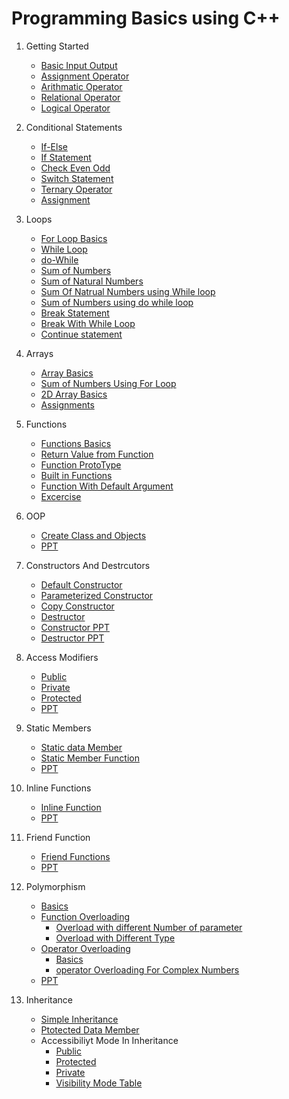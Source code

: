 
# Programming Basics using C++

1. Getting Started
   - [Basic Input Output](https://github.com/dotnetgik/CppDemos/blob/main/BasicInputOutput)
   - [Assignment Operator](https://github.com/dotnetgik/CppDemos/blob/main/AssignmentOperator)
   - [Arithmatic Operator](https://github.com/dotnetgik/CppDemos/blob/main/ArithmaticOperators)
   - [Relational Operator](https://github.com/dotnetgik/CppDemos/blob/main/RelationalOperators)
   - [Logical Operator](https://github.com/dotnetgik/CppDemos/blob/main/LogicalOperatprs)
2. Conditional Statements
   - [If-Else](https://github.com/dotnetgik/CppDemos/blob/main/if%20else)
   - [If Statement](https://github.com/dotnetgik/CppDemos/blob/main/ifStatement)
   - [Check Even Odd](https://github.com/dotnetgik/CppDemos/blob/main/EvenOdd)
   - [Switch Statement](https://github.com/dotnetgik/CppDemos/blob/main/Switch%20Statement)
   - [Ternary Operator](https://github.com/dotnetgik/CppDemos/blob/main/TernaryOperator)
   - [Assignment](https://github.com/dotnetgik/CppDemos/blob/main/Excercise)
   
3. Loops
    - [For Loop Basics](https://github.com/dotnetgik/CppDemos/blob/main/ForLoopBasics)
    - [While Loop](https://github.com/dotnetgik/CppDemos/blob/main/while%20loop)
    - [do-While](https://github.com/dotnetgik/CppDemos/blob/main/dowhilebasics.cpp)
    - [Sum of Numbers](https://github.com/dotnetgik/CppDemos/blob/main/SumOfPositiveNumbers)
    - [Sum of Natural Numbers](https://github.com/dotnetgik/CppDemos/blob/main/Sumofnaturalnumber.cpp)
    - [Sum Of Natrual Numbers using While loop](https://github.com/dotnetgik/CppDemos/blob/main/Sumofnaturalnumberusingwhileloop.cpp)
    - [Sum of Numbers using do while loop](https://github.com/dotnetgik/CppDemos/blob/main/dowhilesum.cpp)
    - [Break Statement](https://github.com/dotnetgik/CppDemos/blob/main/breakStatement.cpp)
    - [Break With While Loop](https://github.com/dotnetgik/CppDemos/blob/main/breakStatement.cpp)
    - [Continue statement](https://github.com/dotnetgik/CppDemos/blob/main/continueStatementDemo.cpp)

4. Arrays
    - [Array Basics](https://github.com/dotnetgik/CppDemos/blob/main/ArrayBasics.cpp)
    - [Sum of Numbers Using For Loop](https://github.com/dotnetgik/CppDemos/blob/main/ArraySumUsingForLoop.cpp)
    - [2D Array Basics](https://github.com/dotnetgik/CppDemos/blob/main/Input2DArray.cpp)
    - [Assignments](https://github.com/dotnetgik/CppDemos/blob/main/ArrayAssignments)
5. Functions
    - [Functions Basics](https://github.com/dotnetgik/CppDemos/blob/main/FunctionsDemo.cpp)
    - [Return Value from Function](https://github.com/dotnetgik/CppDemos/blob/main/FunctionsDemo.cpp)
    - [Function ProtoType](https://github.com/dotnetgik/CppDemos/blob/main/FunctionProtoType.cpp)
    - [Built in Functions](https://github.com/dotnetgik/CppDemos/blob/main/BuiltInFunctionsDemo.cpp)
    - [Function With Default Argument](https://github.com/dotnetgik/CppDemos/blob/main/DefaultArguments.cpp)
    - [Excercise](https://github.com/dotnetgik/CppDemos/blob/main/Excercise)
 6. OOP
    - [Create Class and Objects](https://github.com/dotnetgik/CppDemos/blob/main/ClassDemos.cpp)
    - [PPT](https://github.com/dotnetgik/StaticAssets/blob/main/Class%20Objects%20And%20Constructors.pptx)
 7. Constructors And Destrcutors
      - [Default Constructor](https://github.com/dotnetgik/CppDemos/blob/main/DefaultConstructor.cpp)
      - [Parameterized Constructor](https://github.com/dotnetgik/CppDemos/blob/main/ParameterizedConstructor.cpp)
      - [Copy Constructor](https://github.com/dotnetgik/CppDemos/blob/main/CopyConstructor.cpp)
      - [Destructor](https://github.com/dotnetgik/CppDemos/blob/main/DestructorWithWall.cpp)
      - [Constructor PPT](https://github.com/dotnetgik/StaticAssets/blob/main/Constructors.pptx)
      - [Destructor PPT](https://github.com/dotnetgik/StaticAssets/blob/main/Destructors.pptx)
     
 8. Access Modifiers
      - [Public](https://github.com/dotnetgik/CppDemos/blob/main/PublicAccessSpecifier.cpp)
      - [Private]()
      - [Protected]()
      - [PPT](https://github.com/dotnetgik/StaticAssets/blob/main/Acess%20Modifiers.pptx)
 9. Static Members
      - [Static data Member](https://github.com/dotnetgik/CppDemos/blob/main/StaticDataMember)
      - [Static Member Function](https://github.com/dotnetgik/CppDemos/blob/main/StaticMemberFunction)
      - [PPT](https://github.com/dotnetgik/StaticAssets/blob/main/StaticDataMember.pptx)
      
 10. Inline Functions
       - [Inline Function](https://github.com/dotnetgik/CppDemos/blob/main/InlineFunction.cpp)
       - [PPT](https://github.com/dotnetgik/StaticAssets/blob/main/InlineFunctions.pptx)
        
 12. Friend Function
       - [Friend Functions](https://github.com/dotnetgik/CppDemos/blob/main/FriendFunction)
       - [PPT](https://github.com/dotnetgik/StaticAssets/blob/main/Friend%20Functions.pptx)
 13. Polymorphism
      - [Basics](https://github.com/dotnetgik/CppDemos/blob/main/PolymorphisamBasics.cpp)
      - [Function Overloading]()
           - [Overload with different Number of parameter](https://github.com/dotnetgik/CppDemos/blob/main/OverloadWithDifferentNumbers)
           - [Overload with Different Type](https://github.com/dotnetgik/CppDemos/blob/main/OverloadWithDifferntTypes)
      - [Operator Overloading]()
           - [Basics](https://github.com/dotnetgik/CppDemos/blob/main/OperatorOverloadingBasics.cpp)
           - [operator Overloading For Complex Numbers](https://github.com/dotnetgik/CppDemos/blob/main/OverloadinComplexNumbers.cpp)
      - [PPT](https://github.com/dotnetgik/StaticAssets/blob/main/Overloading.pptx)
 14. Inheritance
      - [Simple Inheritance](https://github.com/dotnetgik/CppDemos/blob/main/SimpleInheritance.cpp)
      - [Ptotected Data Member](https://github.com/dotnetgik/CppDemos/blob/main/ProtectedDataMember.cpp)
      - Accessibiliyt Mode In Inheritance
         -  [Public](https://github.com/dotnetgik/CppDemos/blob/main/PublicModeOfInheritance.cpp)
         -  [Protected](https://github.com/dotnetgik/CppDemos/blob/main/ProtectedModeofInheritance.cpp)
         -  [Private](https://github.com/dotnetgik/CppDemos/blob/main/PrivateAccessMode.cpp)
         -  [Visibility Mode Table](https://github.com/dotnetgik/CppDemos/blob/main/AccessMode.md)
